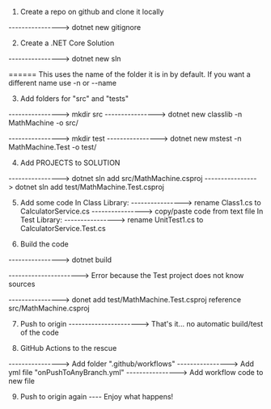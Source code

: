 
1. Create a repo on github and clone it locally

---------------->  dotnet new gitignore

2. Create a .NET Core Solution

---------------->  dotnet new sln

======  This uses the name of the folder it is in by default. If you want a different name use -n  or --name


3.  Add folders for "src" and "tests"

---------------->  mkdir src
---------------->  dotnet new classlib -n MathMachine -o src/

---------------->  mkdir test
---------------->  dotnet new mstest -n MathMachine.Test -o test/


4. Add PROJECTS to SOLUTION

---------------->  dotnet sln add src/MathMachine.csproj
---------------->  dotnet sln add test/MathMachine.Test.csproj


5.  Add some code
In Class Library:
---------------->  rename Class1.cs   to   CalculatorService.cs
---------------->  copy/paste  code from text file
In Test Library:
---------------->  rename UnitTest1.cs to  CalculatorService.Test.cs

6. Build the code

---------------->  dotnet build

---------------------->  Error because the Test project does not know sources

---------------->  donet add test/MathMachine.Test.csproj reference src/MathMachine.csproj

7. Push to origin
----------------------> That's it... no automatic build/test of the code

8. GitHub Actions to the rescue

----------------> Add folder ".github/workflows"
----------------> Add yml file "onPushToAnyBranch.yml"
----------------> Add workflow code to new file

9. Push to origin again ---- Enjoy what happens!
